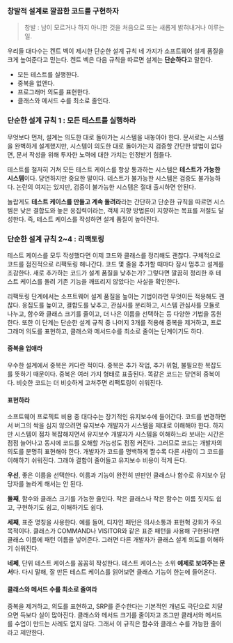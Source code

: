 ### 창발적 설계로 깔끔한 코드를 구현하자
> 창발 : 남이 모르거나 하지 아니한 것을 처음으로 또는 새롭게 밝혀내거나 이루는 일.

우리들 대다수는 켄트 벡이 제시한 단순한 설계 규칙 네 가지가 소프트웨어 설계 품질을 크게 높여준다고 믿는다.
켄트 벡은 다음 규칙을 따르면 설계는 **단순하다**고 말한다.
- 모든 테스트를 실행한다.
- 중복을 없앤다.
- 프로그래머 의도를 표현한다.
- 클래스와 메서드 수를 최소로 줄인다.

### 단순한 설계 규칙 1 : 모든 테스트를 실행하라
무엇보다 먼저, 설계는 의도한 대로 돌아가는 시스템을 내놓아야 한다.
문서로는 시스템을 완벽하게 설계했지만, 시스템이 의도한 대로 돌아가는지 검증할 간단한 방법이 없다면,
문서 작성을 위해 투자한 노력에 대한 가치는 인정받기 힘들다.

테스트를 철저히 거쳐 모든 테스트 케이스를 항상 통과하는 시스템은 **테스트가 가능한 시스템**이다.
당연하지만 중요한 말이다. 테스트가 불가능한 시스템은 검증도 불가능하다.
논란의 여지는 있지만, 검증이 불가능한 시스템은 절대 출시하면 안된다.

놀랍게도 **테스트 케이스를 만들고 계속 돌려라**라는 간단하고 단순한 규칙을 따르면 시스템은 낮은 결합도와 높은 응집력이라는,
객체 지향 방법론이 지향하는 목표를 저절도 달성한다. 즉, 테스트 케이스를 작성하면 설계 품질이 높아진다.

### 단순한 설계 규칙 2~4 : 리팩토링
테스트 케이스를 모두 작성했다면 이제 코드와 클래스를 정리해도 괜찮다.
구체적으로 코드를 점진적으로 리팩토링 해나간다. 코드 몇 줄을 추가할 때마다 잠시 멈추고 설계를 조감한다.
새로 추가하는 코드가 설계 품질을 낮추는가? 그렇다면 깔끔히 정리한 후 테스트 케이스를 돌려 기존 기능을 깨뜨리지 않았다는 사실을 확인한다.

리팩토링 단계에서는 소프트웨어 설계 품질을 높이는 기법이라면 무엇이든 적용해도 괜찮다.
응집도를 높이고, 결합도를 낮추고, 관심사를 분리하고, 시스템 관심사를 모듈로 나누고, 함수와 클래스 크기를 줄이고,
더 나은 이름을 선택하는 등 다양한 기법을 동원한다.
또한 이 단계는 단순한 설계 규칙 중 나머지 3개를 적용해 중복을 제거하고, 프로그래머 의도를 표현하고,
클래스와 메서드수를 최소로 줄이는 단계이기도 하다.

#### 중복을 업애라
우수한 설계에서 중복은 커다란 적이다. 중복은 추가 작업, 추가 위험, 불필요한 복잡도를 뜻하기 때문이다.
중복은 여러 가지 형태로 표출된다. 똑같은 코드는 당연히 중복이다.
비슷한 코드는 더 비슷하게 고쳐주면 리팩토링이 쉬워진다.

#### 표현하라
소프트웨어 프로젝트 비용 중 대다수는 장기적인 유지보수에 들어간다.
코드를 변경하면서 버그의 싹을 심지 않으려면 유지보수 개발자가 시스템을 제대로 이해해야 한다.
하지만 시스템이 점차 복잡해지면서 유지보수 개발자가 시스템을 이해하느라 보내는 시간은 점점 늘어나고
동시에 코드를 오해할 가능성도 점점 커진다. 그러므로 코드는 개발자의 의도를 분명히 표현해야 한다.
개발자가 코드를 명백하게 짤수록 다른 사람이 그 코드를 이해하기 쉬워진다.
그래야 결함이 줄어들고 유지보수 비용이 적게 든다.

**우선**, 좋은 이름을 선택한다. 이름과 기능이 완전히 딴판인 클래스나 함수로 유지보수 담당자를 놀라게 해서는 안 된다.

**둘째**, 함수와 클래스 크기를 가능한 줄인다. 작은 클래스나 작은 함수는 이름 짓지도 쉽고, 구현하기도 쉽고, 이해하기도 쉽다.

**세째**, 표준 명칭을 사용한다. 예를 들어, 디자인 패턴은 의사소통과 표현혁 강화가 주요 목적이다.
클래스가 COMMAND나 VISITOR와 같은 표준 패턴을 사용해 구현된다면 클래스 이름에 패턴 이름을 넣어준다.
그러면 다른 개발자가 클래스 설계 의도를 이해하기 쉬워진다.

**네쩨**, 단위 테스트 케이스를 꼼꼼히 작성한다. 테스트 케이스는 소위 **예제로 보여주는 문서**다.
다시 말해, 잘 만든 테스트 케이스를 읽어보면 클래스 기능이 한눈에 들어온다.

#### 클래스와 메서드 수를 최소로 줄여라
중복을 제거하고, 의도를 표현하고, SRP를 준수한다는 기본적인 개념도 극단으로 치달으면 득보다 실이 많아진다.
클래스와 메서드 크기를 줄이자고 조그만 클래서와 메서드를 수업이 만드는 사례도 없지 않다.
그래서 이 규칙은 함수와 클래스 수를 가능한 줄이라고 제안한다.
